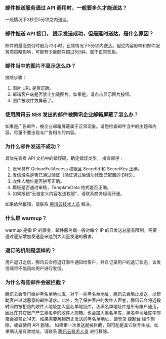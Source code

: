 ### 邮件推送服务通过 API 调用时，一般要多久才能送达？
一般情况下3秒至5分钟之内送达。

### 邮件推送 API 接口， 提示发送成功，但是延时送达，是什么原因？
邮件的最高交付时限为72小时，正常情况下5分钟内送达。但受内容影响和邮件服务商策略影响，可能有少量邮件超过5分钟，属于正常现象。

### 邮件当中的图片不显示怎么办？
排除步骤：
1. 图片 URL 是否正确。
2. 邮箱客户端是否禁止加载图片。如果是，请点击显示图片按钮。
3. 图片被收件方屏蔽了。

### 使用腾讯云 SES 发出的邮件被腾讯企业邮箱屏蔽了怎么办？
如果是广告邮件，被企业邮箱屏蔽属于正常现象。请您检查邮件当中的主题和内容，尽量不要出现与广告相关的内容。

### 为什么邮件发送不成功？
具体先查看 API 文档中的错误码，确定错误类型。
排查顺序：
1. 账号具有 QcloudFullAccess 权限且 SecretId 和 SecretKey 正确。
2. 发信域名是否已通过验证（验证通过后请勿修改已配置的 DNS）。
3. 收件人地址是否拼写正确。
4. 模板是否通过审核，TemplateData 格式是否正确。
5. 如果报错“无自定义内容发送权限”，请联系商务经理开通。

如果依然报错，请联系 [腾讯云技术人员](https://console.cloud.tencent.com/workorder/category) 解决。

### 什么是 warmup？
warmup 是指 IP 的暖身，邮件服务商一般对每个 IP 的日发送总量有限制，需要通过逐渐增加发送量来达到大流量发送的需求。

### 退订的机制是怎样的？
用户退订之后，腾讯云会将退订事件通知给客户，并且记录用户的退订状态，该发信域将不能再向用户进行发信。

### 为什么有些邮件会被拦截？
腾讯云会专门维护黑名单地址库，对于一些黑名单地址，腾讯云会阻止发送，以帮助客户过滤恶意的邮件请求。此外，为了保护客户的发件人声誉，腾讯云会将近段时间内被拒信的收件人地址加入黑名单地址库，该黑名单地址库是所有账户通用，因此在其它账户产生黑名单的收件人邮箱，也会加入黑名单库，黑名单地址库中邮箱会被禁止14天，如果需要解锁历史发送的黑名单地址，请登录 [控制台](https://console.cloud.tencent.com/ses/stats) 操作删除，或者使用 API 删除。 如果第一次发送就被拦截，则可能是其它账号生成，如果确认是有效地址，请联系 [腾讯云技术人员](https://console.cloud.tencent.com/workorder/category) 进行移除。


